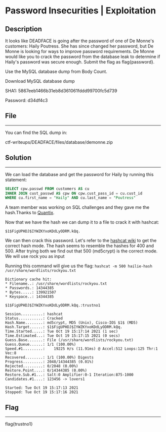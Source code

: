 # Password Insecurities | Exploitation

## Description
It looks like DEADFACE is going after the password of one of De Monne's customers: Haily Poutress. She has since changed her password, but De Monne is looking for ways to improve password requirements. De Monne would like you to crack the password from the database leak to determine if Haily's password was secure enough. Submit the flag as flag{password}.

Use the MySQL database dump from Body Count.

Download MySQL database dump

SHA1: 5867eeb1466b31eb8d361061fddd99700fc5d739

Password: d34df4c3

## File 
- - -
You can find the SQL dump in:

ctf-writeups/DEADFACE/files/database/demonne.zip

## Solution
- - -
We can load the database and get the password for Haily by running this statement:
```sql
SELECT cpw.passwd FROM customers AS cu 
INNER JOIN cust_passwd AS cpw ON cpw.cust_pass_id = cu.cust_id
WHERE cu.first_name = "Haily" AND cu.last_name = "Poutress"
```

A team member was working on SQL challenges and they gave me the hash.Thanks to [Quantix](https://github.com/cftad/cftad).

Now that we have the hash we can dump it to a file to crack it with hashcat:
```
$1$FigUPHDJ$IYWZKYxoKDdLyODRM.kQq.
```

We can then crack this password. Let's refer to the [hashcat wiki](https://hashcat.net/wiki/doku.php?id=example_hashes) to get the correct hash mode. The hash seems to resemble the hashes for 400 and 500. After trying both we find out that 500 (md5crypt) is the correct mode. We will use rock you as input

Running this command will give us the flag:
`hashcat -m 500 hailie-hash /usr/share/wordlists/rockyou.txt`

```
Dictionary cache hit:
* Filename..: /usr/share/wordlists/rockyou.txt
* Passwords.: 14344385
* Bytes.....: 139921507
* Keyspace..: 14344385

$1$FigUPHDJ$IYWZKYxoKDdLyODRM.kQq.:trustno1      
                                                 
Session..........: hashcat
Status...........: Cracked
Hash.Name........: md5crypt, MD5 (Unix), Cisco-IOS $1$ (MD5)
Hash.Target......: $1$FigUPHDJ$IYWZKYxoKDdLyODRM.kQq.
Time.Started.....: Tue Oct 19 15:17:14 2021 (1 sec)
Time.Estimated...: Tue Oct 19 15:17:15 2021 (0 secs)
Guess.Base.......: File (/usr/share/wordlists/rockyou.txt)
Guess.Queue......: 1/1 (100.00%)
Speed.#1.........:    19225 H/s (11.91ms) @ Accel:512 Loops:125 Thr:1 Vec:8
Recovered........: 1/1 (100.00%) Digests
Progress.........: 2048/14344385 (0.01%)
Rejected.........: 0/2048 (0.00%)
Restore.Point....: 0/14344385 (0.00%)
Restore.Sub.#1...: Salt:0 Amplifier:0-1 Iteration:875-1000
Candidates.#1....: 123456 -> lovers1

Started: Tue Oct 19 15:17:13 2021
Stopped: Tue Oct 19 15:17:16 2021

```

## Flag
- - -
flag{trustno1}



